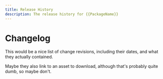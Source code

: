 ```yaml
---
title: Release History
description: The release history for {{PackageName}}
---
```


# Changelog

This would be a nice list of change revisions, including their dates, and
what they actually contained.

Maybe they also link to an asset to download, although that's probably quite
dumb, so maybe don't.
